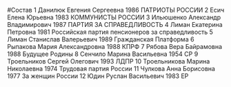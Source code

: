 #Состав
1 Данилюк Евгения Сергеевна 1986 ПАТРИОТЫ РОССИИ
2 Есич Елена Юрьевна 1983 КОММУНИСТЫ РОССИИ
3 Ильюшенко Александр Владимирович 1987 ПАРТИЯ ЗА СПРАВЕДЛИВОСТЬ
4 Лиман Екатерина Петровна 1981 Российская партия пенсионеров за справедливость
5 Лиман Станислав Валерьевич 1989 Гражданская Платформа
6 Рыпакова Мария Александровна 1988 КПРФ
7 Рябова Вера Байрамовна 1988 Будущее Родины
8 Сенчило Марина Васильевна 1954 СР
9 Троельников Сергей Олегович 1993 ЛДПР
10 Троельникова Марина Николаевна 1974 Трудовая партия России
11 Чулкова Анна Борисовна 1977 За женщин России
12 Юдин Руслан Васильевич 1983 ЕР
